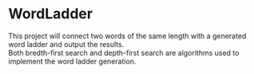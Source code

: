 # WordLadder
This project will connect two words of the same length with a generated word ladder and output the results.  
Both bredth-first search and depth-first search are algorithms used to implement the word ladder generation.
